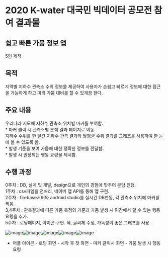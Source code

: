 # 2020 K-water 대국민 빅데이터 공모전 참여 결과물

## 쉽고 빠른 가뭄 정보 앱
5인 제작

## 목적
지역별 지하수 관측소 수위 정보를 제공하여 사용자가 손쉽고 빠르게 정보에 대한 접근을 가능하게 하고 미리 가뭄 대비를 할 수 있게끔 한다.

## 주요 내용
우리나라 지도에 지하수 관측소 위치별 마커를 부여함. <br/>
	* 마커 클릭 시 관측소별 분석 결과 페이지로 이동 <br/>
지하수 수위를 한 달간 지하수 관측 결과와 월평균 수위 결과를 그래프를 사용하여 한 눈에 볼 수 있도록 함.  <br/>
	* 발생 기준을 보여 가뭄에 대한 정확한 정보를 전달함. <br/>
	* 발생 시 권장되는 행동 요령을 제시함. <br/>
  
## 수행 과정
0주차 : DB, 설계 및 개발, design으로 개인의 경험에 맞추어 분담 진행. <br/>
1주차 : csv파일을 전처리, 네이버 맵 API를 통해 맵 구현. <br/>
2주차 : firebase서버와 android studio를 실시간 DB연동, 각 관측소 위치에 마커를 찍음. <br/>
3,4주차 : 관측결과에 따른 가뭄 측정의 기준과 가뭄 발생 시 민간에서 할 수 있는 행동요령을 추가.  <br/>
5주차 : 로딩페이지, 아이콘 구현. 색, 글씨체 수정, 가독성이 좋은 그래프를 사용. <br/>


![image](https://user-images.githubusercontent.com/64747722/121365495-a913c800-c973-11eb-9c22-56963d37d3b0.png)![image](https://user-images.githubusercontent.com/64747722/121365556-b7fa7a80-c973-11eb-8a80-b1116d05c568.png)![image](https://user-images.githubusercontent.com/64747722/121365601-c052b580-c973-11eb-9527-fbb866850294.png)![image](https://user-images.githubusercontent.com/64747722/121365629-c6e12d00-c973-11eb-8fcf-fe61280ece04.png)![image](https://user-images.githubusercontent.com/64747722/121365655-cc3e7780-c973-11eb-9cdc-14088a731b03.png)<br/>
- 어플 아이콘 - 로딩 화면 - 시작 후 첫 화면 - 마커 클릭시 화면 - 가뭄 발생 시 행동 요령


  




